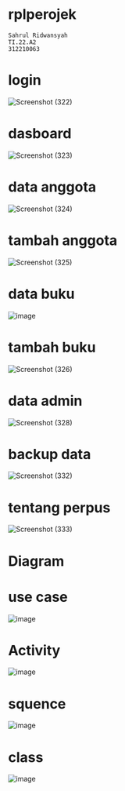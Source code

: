 # rplperojek

```
Sahrul Ridwansyah
TI.22.A2
312210063
```

# login
![Screenshot (322)](https://github.com/sahrul180304/rplperojek/assets/115526901/9fd68489-e2fc-4f15-b181-4377ca25df5f)

# dasboard
![Screenshot (323)](https://github.com/sahrul180304/rplperojek/assets/115526901/2ffec9b8-0981-470b-ac7b-6c72bdcba1cf)

# data anggota
![Screenshot (324)](https://github.com/sahrul180304/rplperojek/assets/115526901/cc868085-b061-47b6-bf9b-9d36aaf60538)

# tambah anggota
![Screenshot (325)](https://github.com/sahrul180304/rplperojek/assets/115526901/146ca10e-5565-43c0-b647-a5161c0595dc)

# data buku
![image](https://github.com/sahrul180304/rplperojek/assets/115526901/0cd5ff84-c03a-44a2-9cfb-fb88b7e7ed9a)

# tambah buku
![Screenshot (326)](https://github.com/sahrul180304/rplperojek/assets/115526901/85306555-eb11-4880-9864-776f8110d9e9)

# data admin
![Screenshot (328)](https://github.com/sahrul180304/rplperojek/assets/115526901/b6dbd247-45a1-46e6-96dd-86668e834bb0)

# backup data
![Screenshot (332)](https://github.com/sahrul180304/rplperojek/assets/115526901/b451bb72-1252-4c8a-ae32-0e92ed2ef5cd)

# tentang perpus
![Screenshot (333)](https://github.com/sahrul180304/rplperojek/assets/115526901/357e670d-ec59-4228-b784-45ce6b6d0f2b)

# Diagram

# use case

![image](https://github.com/sahrul180304/rplperojek/assets/115526901/893f50d8-2ab6-4694-a34a-aafeadc2df2b)

# Activity 

![image](https://github.com/sahrul180304/rplperojek/assets/115526901/34ddeb74-f18b-4c5f-ac09-b6215574edc4)


# squence

![image](https://github.com/sahrul180304/rplperojek/assets/115526901/2632c4b5-b6fb-4f1f-9d54-0a1202b67f52)

# class 

![image](https://github.com/sahrul180304/rplperojek/assets/115526901/86c2bed2-3a01-4366-b853-7597c2c9367a)

